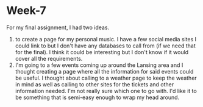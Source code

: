 # Week-7
For my final assignment, I had two ideas.
1) to create a page for my personal music. I have a few social media sites I could
link to but I don't have any databases to call from (if we need that for the final).
I think it could be interesting but I don't know if it would cover all the requirements.
2) I'm going to a few events coming up around the Lansing area and I thought creating a page
where all the information for said events could be useful. I thought about calling to a
weather page to keep the weather in mind as well as calling to other sites for the
tickets and other information needed.
I'm not really sure which one to go with. I'd like it to be something that is
semi-easy enough to wrap my head around.
